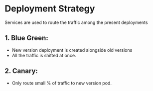 # Deployment Strategy

Services are used to route the traffic among the present deployments

## 1. Blue Green:

- New version deployment is created alongside old versions
- All the traffic is shifted at once.

## 2. Canary:

- Only route small % of traffic to new version pod.